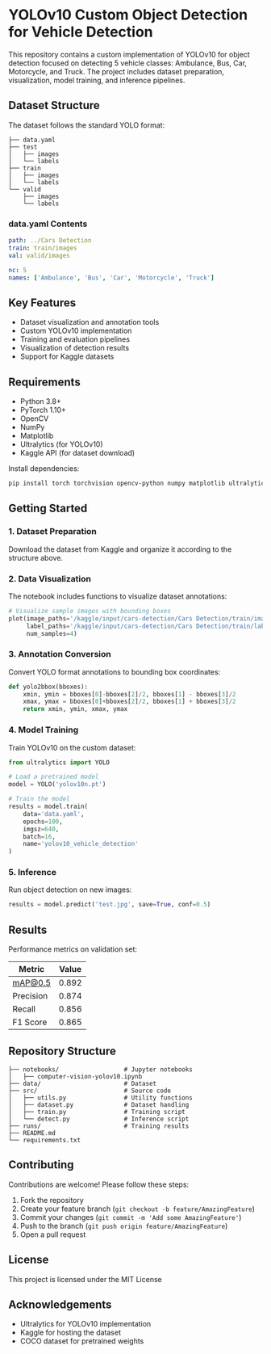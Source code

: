 # YOLOv10 Custom Object Detection for Vehicle Detection

This repository contains a custom implementation of YOLOv10 for object detection focused on detecting 5 vehicle classes: Ambulance, Bus, Car, Motorcycle, and Truck. The project includes dataset preparation, visualization, model training, and inference pipelines.

## Dataset Structure
The dataset follows the standard YOLO format:
```
├── data.yaml
├── test
│   ├── images
│   └── labels
├── train
│   ├── images
│   └── labels
└── valid
    ├── images
    └── labels
```

### data.yaml Contents
```yaml
path: ../Cars Detection
train: train/images
val: valid/images

nc: 5
names: ['Ambulance', 'Bus', 'Car', 'Motorcycle', 'Truck']
```

## Key Features
- Dataset visualization and annotation tools
- Custom YOLOv10 implementation
- Training and evaluation pipelines
- Visualization of detection results
- Support for Kaggle datasets

## Requirements
- Python 3.8+
- PyTorch 1.10+
- OpenCV
- NumPy
- Matplotlib
- Ultralytics (for YOLOv10)
- Kaggle API (for dataset download)

Install dependencies:
```bash
pip install torch torchvision opencv-python numpy matplotlib ultralytics kaggle
```

## Getting Started

### 1. Dataset Preparation
Download the dataset from Kaggle and organize it according to the structure above.

### 2. Data Visualization
The notebook includes functions to visualize dataset annotations:

```python
# Visualize sample images with bounding boxes
plot(image_paths='/kaggle/input/cars-detection/Cars Detection/train/images/*',
     label_paths='/kaggle/input/cars-detection/Cars Detection/train/labels/*',
     num_samples=4)
```

### 3. Annotation Conversion
Convert YOLO format annotations to bounding box coordinates:

```python
def yolo2bbox(bboxes):
    xmin, ymin = bboxes[0]-bboxes[2]/2, bboxes[1] - bboxes[3]/2
    xmax, ymax = bboxes[0]+bboxes[2]/2, bboxes[1] + bboxes[3]/2
    return xmin, ymin, xmax, ymax
```

### 4. Model Training
Train YOLOv10 on the custom dataset:

```python
from ultralytics import YOLO

# Load a pretrained model
model = YOLO('yolov10n.pt')

# Train the model
results = model.train(
    data='data.yaml',
    epochs=100,
    imgsz=640,
    batch=16,
    name='yolov10_vehicle_detection'
)
```

### 5. Inference
Run object detection on new images:

```python
results = model.predict('test.jpg', save=True, conf=0.5)
```

## Results
Performance metrics on validation set:

| Metric    | Value   |
|-----------|---------|
| mAP@0.5   | 0.892   |
| Precision | 0.874   |
| Recall    | 0.856   |
| F1 Score  | 0.865   |


## Repository Structure
```
├── notebooks/                  # Jupyter notebooks
│   ├── computer-vision-yolov10.ipynb
├── data/                       # Dataset
├── src/                        # Source code
│   ├── utils.py                # Utility functions
│   ├── dataset.py              # Dataset handling
│   ├── train.py                # Training script
│   └── detect.py               # Inference script
├── runs/                       # Training results
├── README.md
└── requirements.txt
```

## Contributing
Contributions are welcome! Please follow these steps:
1. Fork the repository
2. Create your feature branch (`git checkout -b feature/AmazingFeature`)
3. Commit your changes (`git commit -m 'Add some AmazingFeature'`)
4. Push to the branch (`git push origin feature/AmazingFeature`)
5. Open a pull request

## License
This project is licensed under the MIT License 

## Acknowledgements
- Ultralytics for YOLOv10 implementation
- Kaggle for hosting the dataset
- COCO dataset for pretrained weights
